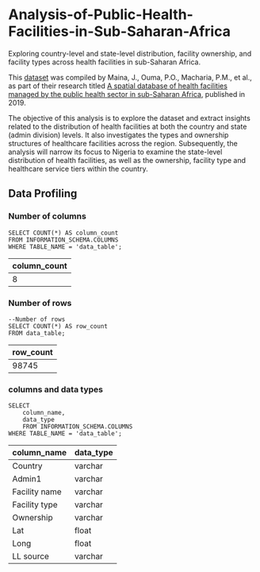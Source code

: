 # Analysis-of-Public-Health-Facilities-in-Sub-Saharan-Africa
Exploring country-level and state-level distribution, facility ownership, and facility types across health facilities in sub-Saharan Africa.

This [dataset](https://data.humdata.org/dataset/health-facilities-in-sub-saharan-africa) was compiled by Maina, J., Ouma, P.O., Macharia, P.M., et al., as part of their research titled [A spatial database of health facilities managed by the public health sector in sub-Saharan Africa](https://www.researchgate.net/publication/334289719_A_spatial_database_of_health_facilities_managed_by_the_public_health_sector_in_sub_Saharan_Africa), published in 2019.

The objective of this analysis is to explore the dataset and extract insights related to the distribution of health facilities at both the country and state (admin division) levels. It also investigates the types and ownership structures of healthcare facilities across the region.
Subsequently, the analysis will narrow its focus to Nigeria to examine the state-level distribution of health facilities, as well as the ownership, facility type and healthcare service tiers within the country.

## Data Profiling

### Number of columns
```
SELECT COUNT(*) AS column_count
FROM INFORMATION_SCHEMA.COLUMNS
WHERE TABLE_NAME = 'data_table';
```
| column_count |
|--------------|
| 8            |

### Number of rows
```
--Number of rows
SELECT COUNT(*) AS row_count
FROM data_table;
```

| row_count |
|-----------|
| 98745     |

### columns and data types
```
SELECT 
    column_name,
    data_type
	FROM INFORMATION_SCHEMA.COLUMNS
WHERE TABLE_NAME = 'data_table';
```

| column_name     | data_type |
|------------------|-----------|
| Country          | varchar   |
| Admin1           | varchar   |
| Facility name    | varchar   |
| Facility type    | varchar   |
| Ownership        | varchar   |
| Lat              | float     |
| Long             | float     |
| LL source        | varchar   |




